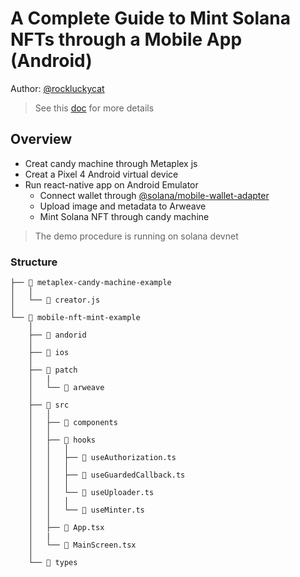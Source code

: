 # A Complete Guide to Mint Solana NFTs through a Mobile App (Android)

Author: [@rockluckycat](https://twitter.com/RockLuckyCat)

> See this [doc]() for more details

## Overview
- Creat candy machine through Metaplex js
- Creat a Pixel 4 Android virtual device
- Run react-native app on Android Emulator
    - Connect wallet through [@solana/mobile-wallet-adapter](https://github.com/solana-mobile/mobile-wallet-adapter)
    - Upload image and metadata to Arweave
    - Mint Solana NFT through candy machine

> The demo procedure is running on solana devnet

### Structure

```
├── 📂 metaplex-candy-machine-example
│   │
│   └── 📄 creator.js
│
└── 📂 mobile-nft-mint-example
    │
    ├── 📂 andorid
    │
    ├── 📂 ios
    │
    ├── 📂 patch
    │   |
    │   └── 📂 arweave
    │
    ├── 📂 src
    │   │
    │   ├── 📂 components
    │   │
    │   ├── 📂 hooks
    │   │   │
    │   │   ├── 📄 useAuthorization.ts
    │   │   │
    │   │   ├── 📄 useGuardedCallback.ts
    │   │   │
    │   │   └── 📄 useUploader.ts
    │   │   │
    │   │   └── 📄 useMinter.ts
    │   │
    │   ├── 📄 App.tsx
    │   |
    │   └── 📄 MainScreen.tsx
    │
    └── 📂 types
```